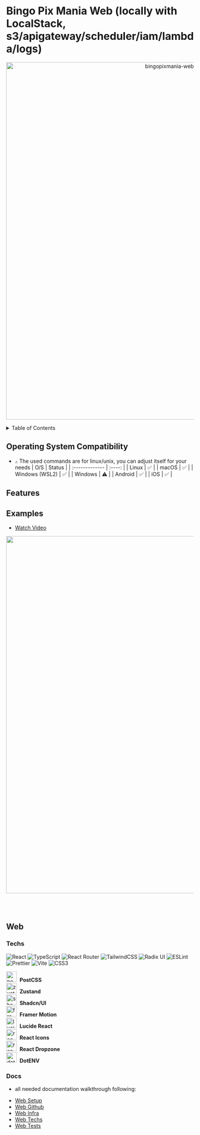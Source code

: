 # Bingo Pix Mania Web (locally with LocalStack, s3/apigateway/scheduler/iam/lambda/logs)

<!-- TODO: adicionar -->
<p align="center">
  <img loading="lazy" alt="bingopixmania-web-example-mp4" src="" style="width: 960px;" />
</p>

<details>
<summary>Table of Contents</summary>

- [Operating System Compatibility](#operating-system-compatibility)
- [Features](#features)
- [Examples](#examples)
- [Web](#web)
  - [Techs](#techs)
  - [Docs](#docs)

</details>

## Operating System Compatibility

- `⚠️` The used commands are for linux/unix, you can adjust itself for your needs
  | O/S | Status |
  | :------------- | :----: |
  | Linux | ✅ |
  | macOS | ✅ |
  | Windows (WSL2) | ✅ |
  | Windows | ⚠️ |
  | Android | ✅ |
  | iOS | ✅ |

## Features

<!-- TODO: adicionar -->

## Examples

<!-- TODO: adicionar -->
- [Watch Video](VIDEO_MP4_HERE)
<p align="center">
  <a href="VIDEO_MP4_HERE">
    <img 
      src="VIDEO_GIF_HERE"
      width="960"
    />
  </a>
</p>

<br/>
<br/>

## Web

### Techs

<!-- TODO: adicionar o restante -->
![React](https://img.shields.io/badge/react-%2320232a.svg?style=for-the-badge&logo=react&logoColor=%2361DAFB)
![TypeScript](https://img.shields.io/badge/typescript-%23007ACC.svg?style=for-the-badge&logo=typescript&logoColor=white)
![React Router](https://img.shields.io/badge/React_Router-CA4245?style=for-the-badge&logo=react-router&logoColor=white)
![TailwindCSS](https://img.shields.io/badge/tailwindcss-%2338B2AC.svg?style=for-the-badge&logo=tailwind-css&logoColor=white)
![Radix UI](https://img.shields.io/badge/radix%20ui-161618.svg?style=for-the-badge&logo=radix-ui&logoColor=white)
![ESLint](https://img.shields.io/badge/ESLint-4B3263?style=for-the-badge&logo=eslint&logoColor=white)
![Prettier](https://img.shields.io/badge/prettier-%23F7B93E.svg?style=for-the-badge&logo=prettier&logoColor=black)
![Vite](https://img.shields.io/badge/vite-%23646CFF.svg?style=for-the-badge&logo=vite&logoColor=white)
![CSS3](https://img.shields.io/badge/css3-%231572B6.svg?style=for-the-badge&logo=css3&logoColor=white)

<!-- TODO: trocar o caminho dos badges -->
<div>
  <img loading="lazy" alt="postcss" src="https://developergustavor.s3.sa-east-1.amazonaws.com/badges/postcss.svg" style="height: 28px" />
  <span style="margin-left: 4px; font-weight: bold;">PostCSS</span>
</div>
<div>
  <img loading="lazy" alt="zustand" src="https://developergustavor.s3.sa-east-1.amazonaws.com/badges/zustand.ico" style="height: 28px" />
  <span style="margin-left: 4px; font-weight: bold;">Zustand</span>
</div>
<div>
  <img loading="lazy" alt="shadcn/ui" src="https://developergustavor.s3.sa-east-1.amazonaws.com/badges/shadcn.png" style="height: 28px" />
  <span style="margin-left: 4px; font-weight: bold;">Shadcn/UI</span>
</div>
<div>
  <img loading="lazy" alt="framer-motion" src="https://developergustavor.s3.sa-east-1.amazonaws.com/badges/framer-motion.png" style="height: 28px" />
  <span style="margin-left: 4px; font-weight: bold;">Framer Motion</span>
</div>
<div>
  <img loading="lazy" alt="lucide-react" src="https://developergustavor.s3.sa-east-1.amazonaws.com/badges/lucide-react.svg" style="height: 28px" />
  <span style="margin-left: 4px; font-weight: bold;">Lucide React</span>
</div>
<div>
  <img loading="lazy" alt="react-icons" src="https://developergustavor.s3.sa-east-1.amazonaws.com/badges/react-icons.svg" style="height: 28px" />
  <span style="margin-left: 4px; font-weight: bold;">React Icons</span>
</div>
<div>
  <img loading="lazy" alt="react-dropzone" src="https://developergustavor.s3.sa-east-1.amazonaws.com/badges/react-dropzone.png" style="height: 28px" />
  <span style="margin-left: 4px; font-weight: bold;">React Dropzone</span>
</div>
<div>
  <img loading="lazy" alt="dotenv" src="https://developergustavor.s3.sa-east-1.amazonaws.com/badges/dotenv.png" style="height: 28px" />
  <span style="margin-left: 4px; font-weight: bold;">DotENV</span>
</div>

### Docs

- all needed documentation walkthrough following:

* [Web Setup](https://github.com/devops-hadubusiness/bingopixmania-server/blob/master/docs/Setup.md)
* [Web Github](https://github.com/devops-hadubusiness/bingopixmania-server/blob/master/docs/GITHUB.md)
* [Web Infra](https://github.com/devops-hadubusiness/bingopixmania-server/blob/master/docs/INFRA.md)
* [Web Techs](https://github.com/devops-hadubusiness/bingopixmania-server/blob/master/docs/TECHS.md)
* [Web Tests](https://github.com/devops-hadubusiness/bingopixmania-server/blob/master/docs/TESTS.md)